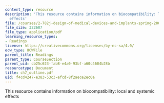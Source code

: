 ```yaml
---
content_type: resource
description: 'This resource contains information on biocompatibility: local and systemic
  effects'
file: /courses/2-782j-design-of-medical-devices-and-implants-spring-2006/f4cd4247e38353c3efcd8f2aece2ec0a_ch7_outline.pdf
file_size: 322607
file_type: application/pdf
learning_resource_types:
- Readings
license: https://creativecommons.org/licenses/by-nc-sa/4.0/
ocw_type: OCWFile
parent_title: Readings
parent_type: CourseSection
parent_uid: cb25c623-fab8-e4a0-93bf-a60c4604b28b
resourcetype: Document
title: ch7_outline.pdf
uid: f4cd4247-e383-53c3-efcd-8f2aece2ec0a
---
```

This resource contains information on biocompatibility: local and systemic effects